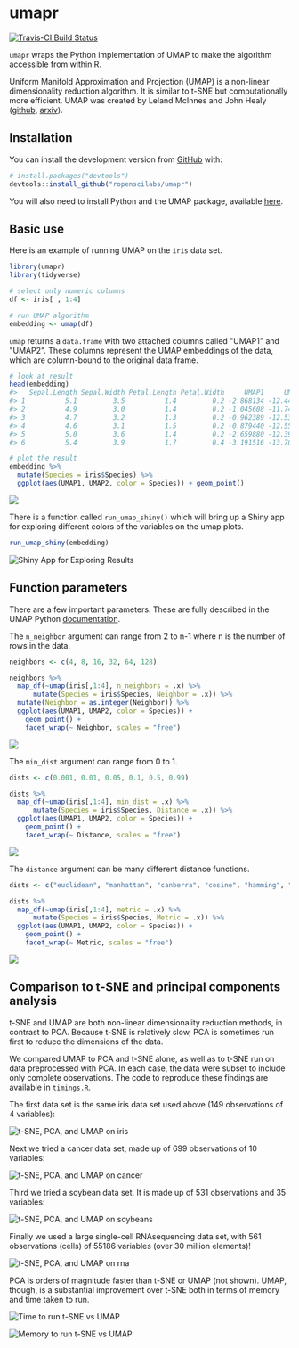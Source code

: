 
<!-- README.md is generated from README.Rmd. Please edit that file -->
umapr
=====

[![Travis-CI Build Status](https://travis-ci.org/ropenscilabs/umapr.svg?branch=master)](https://travis-ci.org/ropenscilabs/umapr)

`umapr` wraps the Python implementation of UMAP to make the algorithm accessible from within R.

Uniform Manifold Approximation and Projection (UMAP) is a non-linear dimensionality reduction algorithm. It is similar to t-SNE but computationally more efficient. UMAP was created by Leland McInnes and John Healy ([github](https://github.com/lmcinnes/umap), [arxiv](https://arxiv.org/abs/1802.03426)).

Installation
------------

You can install the development version from [GitHub](https://github.com/) with:

``` r
# install.packages("devtools")
devtools::install_github("ropenscilabs/umapr")
```

You will also need to install Python and the UMAP package, available [here](https://github.com/lmcinnes/umap).

Basic use
---------

Here is an example of running UMAP on the `iris` data set.

``` r
library(umapr)
library(tidyverse)

# select only numeric columns
df <- iris[ , 1:4]

# run UMAP algorithm
embedding <- umap(df)
```

`umap` returns a `data.frame` with two attached columns called "UMAP1" and "UMAP2". These columns represent the UMAP embeddings of the data, which are column-bound to the original data frame.

``` r
# look at result
head(embedding)
#>   Sepal.Length Sepal.Width Petal.Length Petal.Width     UMAP1     UMAP2
#> 1          5.1         3.5          1.4         0.2 -2.868134 -12.44564
#> 2          4.9         3.0          1.4         0.2 -1.045608 -11.74745
#> 3          4.7         3.2          1.3         0.2 -0.962389 -12.53436
#> 4          4.6         3.1          1.5         0.2 -0.879440 -12.55898
#> 5          5.0         3.6          1.4         0.2 -2.659880 -12.39962
#> 6          5.4         3.9          1.7         0.4 -3.191516 -13.70849

# plot the result
embedding %>% 
  mutate(Species = iris$Species) %>%
  ggplot(aes(UMAP1, UMAP2, color = Species)) + geom_point()
```

![](img/unnamed-chunk-3-1.png)

There is a function called `run_umap_shiny()` which will bring up a Shiny app for exploring different colors of the variables on the umap plots.

``` r
run_umap_shiny(embedding)
```

![Shiny App for Exploring Results](img/shiny.png)

Function parameters
-------------------

There are a few important parameters. These are fully described in the UMAP Python [documentation](https://github.com/lmcinnes/umap/blob/bf1c3e5c89ea393c9de10bd66c5e3d9bc30588ee/notebooks/UMAP%20usage%20and%20parameters.ipynb).

The `n_neighbor` argument can range from 2 to n-1 where n is the number of rows in the data.

``` r
neighbors <- c(4, 8, 16, 32, 64, 128)

neighbors %>% 
  map_df(~umap(iris[,1:4], n_neighbors = .x) %>% 
      mutate(Species = iris$Species, Neighbor = .x)) %>% 
  mutate(Neighbor = as.integer(Neighbor)) %>% 
  ggplot(aes(UMAP1, UMAP2, color = Species)) + 
    geom_point() + 
    facet_wrap(~ Neighbor, scales = "free")
```

![](img/unnamed-chunk-5-1.png)

The `min_dist` argument can range from 0 to 1.

``` r
dists <- c(0.001, 0.01, 0.05, 0.1, 0.5, 0.99)

dists %>% 
  map_df(~umap(iris[,1:4], min_dist = .x) %>% 
      mutate(Species = iris$Species, Distance = .x)) %>% 
  ggplot(aes(UMAP1, UMAP2, color = Species)) + 
    geom_point() + 
    facet_wrap(~ Distance, scales = "free")
```

![](img/unnamed-chunk-6-1.png)

The `distance` argument can be many different distance functions.

``` r
dists <- c("euclidean", "manhattan", "canberra", "cosine", "hamming", "dice")

dists %>% 
  map_df(~umap(iris[,1:4], metric = .x) %>% 
      mutate(Species = iris$Species, Metric = .x)) %>% 
  ggplot(aes(UMAP1, UMAP2, color = Species)) + 
    geom_point() + 
    facet_wrap(~ Metric, scales = "free")
```

![](img/unnamed-chunk-7-1.png)

Comparison to t-SNE and principal components analysis
-----------------------------------------------------

t-SNE and UMAP are both non-linear dimensionality reduction methods, in contrast to PCA. Because t-SNE is relatively slow, PCA is sometimes run first to reduce the dimensions of the data.

We compared UMAP to PCA and t-SNE alone, as well as to t-SNE run on data preprocessed with PCA. In each case, the data were subset to include only complete observations. The code to reproduce these findings are available in [`timings.R`](timings.R).

The first data set is the same iris data set used above (149 observations of 4 variables):

![t-SNE, PCA, and UMAP on iris](img/multiple_algorithms_iris.png)

Next we tried a cancer data set, made up of 699 observations of 10 variables:

![t-SNE, PCA, and UMAP on cancer](img/multiple_algorithms_cancer.png)

Third we tried a soybean data set. It is made up of 531 observations and 35 variables:

![t-SNE, PCA, and UMAP on soybeans](img/multiple_algorithms_bean.png)

Finally we used a large single-cell RNAsequencing data set, with 561 observations (cells) of 55186 variables (over 30 million elements)!

![t-SNE, PCA, and UMAP on rna](img/multiple_algorithms_rna.png)

PCA is orders of magnitude faster than t-SNE or UMAP (not shown). UMAP, though, is a substantial improvement over t-SNE both in terms of memory and time taken to run.

![Time to run t-SNE vs UMAP](img/multiple_algorithms_time.png)

![Memory to run t-SNE vs UMAP](img/multiple_algorithms_memory.png)
